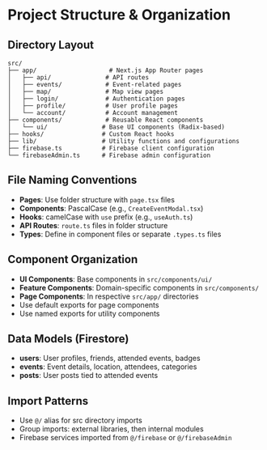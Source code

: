 # Project Structure & Organization

## Directory Layout

```
src/
├── app/                    # Next.js App Router pages
│   ├── api/               # API routes
│   ├── events/            # Event-related pages
│   ├── map/               # Map view pages
│   ├── login/             # Authentication pages
│   ├── profile/           # User profile pages
│   └── account/           # Account management
├── components/            # Reusable React components
│   └── ui/               # Base UI components (Radix-based)
├── hooks/                # Custom React hooks
├── lib/                  # Utility functions and configurations
├── firebase.ts           # Firebase client configuration
└── firebaseAdmin.ts      # Firebase admin configuration
```

## File Naming Conventions

-   **Pages**: Use folder structure with `page.tsx` files
-   **Components**: PascalCase (e.g., `CreateEventModal.tsx`)
-   **Hooks**: camelCase with `use` prefix (e.g., `useAuth.ts`)
-   **API Routes**: `route.ts` files in folder structure
-   **Types**: Define in component files or separate `.types.ts` files

## Component Organization

-   **UI Components**: Base components in `src/components/ui/`
-   **Feature Components**: Domain-specific components in `src/components/`
-   **Page Components**: In respective `src/app/` directories
-   Use default exports for page components
-   Use named exports for utility components

## Data Models (Firestore)

-   **users**: User profiles, friends, attended events, badges
-   **events**: Event details, location, attendees, categories
-   **posts**: User posts tied to attended events

## Import Patterns

-   Use `@/` alias for src directory imports
-   Group imports: external libraries, then internal modules
-   Firebase services imported from `@/firebase` or `@/firebaseAdmin`
